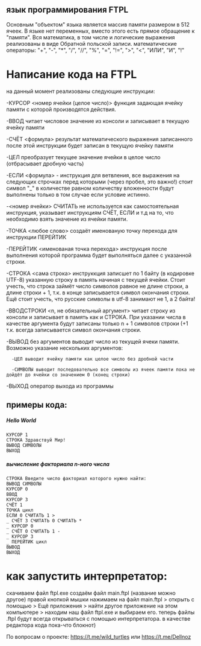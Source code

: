 ## язык программирования FTPL
Основным "объектом" языка является массив памяти размером в 512 ячеек. В языке нет переменных, вместо этого есть прямое обращение к "памяти". Вся математика, в том числе и логические выражения реализованы в виде Обратной польской записи.
математические операторы: "+", "-", "*", "/", "//", "%", "=", "!=", ">", "<", "ИЛИ", "И", "!" 

# Написание кода на FTPL

на данный момент реализованы следующие инструкции:

-КУРСОР <номер ячейки (целое число)> функция задающая  ячейку памяти с которой производятся действия.

-ВВОД  читает числовое значение из консоли и записывает в текущую ячейку памяти

-СЧЁТ <формула> результат математического выражения записанного после этой инструкции будет записан в текущую ячейку памяти

-ЦЕЛ преобразует текущее значение ячейки в целое число (отбрасывает дробную часть)

-ЕСЛИ <формула> - инструкция для ветвления, все выражения на следующих строчках перед которыми (через пробел, это важно!) стоит символ "_" в количестве равном количеству вложенности будут выполнены только в том случае если условие истинно.

-<номер ячейки> СЧИТАТЬ не используется как самостоятельная инструкция, указывает инструкциям СЧЁТ, ЕСЛИ и т.д на то, что необходимо взять значение из ячейки памяти.

-ТОЧКА <любое слово> создаёт именованую точку перехода для инструкции ПЕРЕЙТИК

-ПЕРЕЙТИК <именованая точка перехода> инструкция после выполнения которой программа будет выполняться далее с указанной строки. 

-СТРОКА <сама строка> инструккция записшет по 1 байту (в кодировке UTF-8) указанную строку в память начиная с текущей ячейки. Стоит учесть, что строка займёт число символов равное не длине строки, а длине строки + 1, т.к. в конце записывается символ окончания строки. Ещё стоит учесть, что русские символы в utf-8 занимают не 1, а 2 байта! 

-ВВОДСТРОКИ <n, не обязательный аргумент> читает строку из консоли и записывает в память как и СТРОКА. При указании числа в качестве аргумента будут записаны только n + 1 символов строки (+1 т.к. всегда записывается символ окончания строки.

-ВЫВОД без аргументов выводит число из текущей ячеки памяти. Возможно указание нескольких аргументов:

      -ЦЕЛ выводит ячейку памяти как целое число без дробной части
  
      -СИМВОЛЫ выводит последовательно все символы из ячеек памяти пока не дойдёт до ячейки со значением 0 (конец строки)

-ВЫХОД оператор выхода из программы


## примеры кода:
##### Hello World
```
КУРСОР 1
СТРОКА Здравствуй Мир!
ВЫВОД СИМВОЛЫ
ВЫХОД

```

##### вычисление факториала n-ного числа
```
СТРОКА Введите число факториал которого нужно найти: 
ВЫВОД СИМВОЛЫ
КУРСОР 0
ВВОД
КУРСОР 3
СЧЁТ 1
ТОЧКА цикл
ЕСЛИ 0 СЧИТАТЬ 1 >
_ СЧЁТ 3 СЧИТАТЬ 0 СЧИТАТЬ *
_ КУРСОР 0
_ СЧЁТ 0 СЧИТАТЬ 1 -
_ КУРСОР 3
_ ПЕРЕЙТИК цикл
ВЫВОД
ВЫХОД
```


# как запустить интерпретатор:

скачиваем файл ftpl.exe
создаём файл main.ftpl (название можно другое)
правой кнопкой мышки нажимаем на файл main.ftpl > открыть с помощью > Ещё приложения >
найти другое приложение на этом компьютере > находим наш файл ftpl.exe и выбираем его.
теперь файлы .ftpl будут всегда открываться с помощью интерпретатора.
в качестве редактора кода пока-что блокнот)

По вопросам о проекте: https://t.me/wild_turtles или https://t.me/Dellnoz
